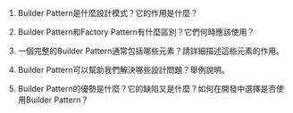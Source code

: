 

1. Builder Pattern是什麼設計模式？它的作用是什麼？

2. Builder Pattern和Factory Pattern有什麼區別？它們何時應該使用？

3. 一個完整的Builder Pattern通常包括哪些元素？請詳細描述這些元素的作用。

4. Builder Pattern可以幫助我們解決哪些設計問題？舉例說明。

5. Builder Pattern的優勢是什麼？它的缺陷又是什麼？如何在開發中選擇是否使用Builder Pattern？